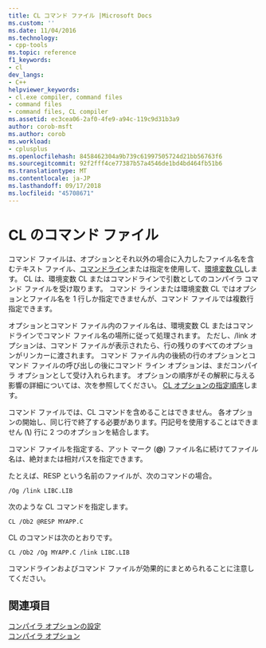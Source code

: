 ```yaml
---
title: CL コマンド ファイル |Microsoft Docs
ms.custom: ''
ms.date: 11/04/2016
ms.technology:
- cpp-tools
ms.topic: reference
f1_keywords:
- cl
dev_langs:
- C++
helpviewer_keywords:
- cl.exe compiler, command files
- command files
- command files, CL compiler
ms.assetid: ec3cea06-2af0-4fe9-a94c-119c9d31b3a9
author: corob-msft
ms.author: corob
ms.workload:
- cplusplus
ms.openlocfilehash: 8458462304a9b739c61997505724d21bb56763f6
ms.sourcegitcommit: 92f2fff4ce77387b57a4546de1bd4bd464fb51b6
ms.translationtype: MT
ms.contentlocale: ja-JP
ms.lasthandoff: 09/17/2018
ms.locfileid: "45708671"
---
```

# <a name="cl-command-files"></a>CL のコマンド ファイル

コマンド ファイルは、オプションとそれ以外の場合に入力したファイル名を含むテキスト ファイル、[コマンドライン](../../build/reference/compiler-command-line-syntax.md)または指定を使用して、[環境変数 CL](../../build/reference/cl-environment-variables.md)します。 CL は、環境変数 CL またはコマンドラインで引数としてのコンパイラ コマンド ファイルを受け取ります。 コマンド ラインまたは環境変数 CL ではオプションとファイル名を 1 行しか指定できませんが、コマンド ファイルでは複数行指定できます。

オプションとコマンド ファイル内のファイル名は、環境変数 CL またはコマンドラインでコマンド ファイル名の場所に従って処理されます。 ただし、/link オプションは、コマンド ファイルが表示されたら、行の残りのすべてのオプションがリンカーに渡されます。 コマンド ファイル内の後続の行のオプションとコマンド ファイルの呼び出しの後にコマンド ライン オプションは、まだコンパイラ オプションとして受け入れられます。 オプションの順序がその解釈に与える影響の詳細については、次を参照してください。 [CL オプションの指定順序](../../build/reference/order-of-cl-options.md)します。

コマンド ファイルでは、CL コマンドを含めることはできません。 各オプションの開始し、同じ行で終了する必要があります。円記号を使用することはできません (**\\**) 行に 2 つのオプションを結合します。

コマンド ファイルを指定する、アット マーク (**\@**) ファイル名に続けてファイル名は、絶対または相対パスを指定できます。

たとえば、RESP という名前のファイルが、次のコマンドの場合。

```
/Og /link LIBC.LIB
```

次のような CL コマンドを指定します。

```
CL /Ob2 @RESP MYAPP.C
```

CL のコマンドは次のとおりです。

```
CL /Ob2 /Og MYAPP.C /link LIBC.LIB
```

コマンドラインおよびコマンド ファイルが効果的にまとめられることに注意してください。

## <a name="see-also"></a>関連項目

[コンパイラ オプションの設定](../../build/reference/setting-compiler-options.md)<br/>
[コンパイラ オプション](../../build/reference/compiler-options.md)